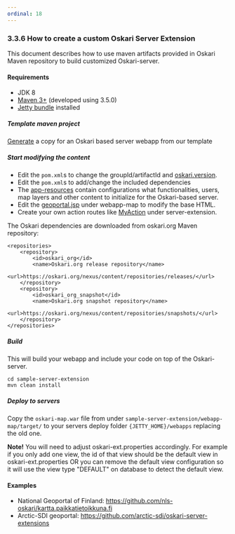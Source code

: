 ```yaml
---
ordinal: 18
---
```


### 3.3.6 How to create a custom Oskari Server Extension

This document describes how to use maven artifacts provided in Oskari Maven repository to build customized Oskari-server.

#### Requirements

* JDK 8
* [Maven 3+](http://maven.apache.org/) (developed using 3.5.0)
* [Jetty bundle](/download) installed

##### Template maven project

[Generate](https://github.com/oskariorg/sample-server-extension/generate) a copy for an Oskari based server webapp from our template

##### Start modifying the content

- Edit the `pom.xml`s to change the groupId/artifactId and [oskari.version](https://github.com/oskariorg/sample-server-extension/blob/1.2.1/pom.xml#L13).
- Edit the `pom.xml`s to add/change the included dependencies
- The [app-resources](https://github.com/oskariorg/sample-server-extension/tree/1.2.1/app-resources) contain configurations what functionalities, users, map layers and other content to initialize for the Oskari-based server.
- Edit the [geoportal.jsp](https://github.com/oskariorg/sample-server-extension/blob/1.2.1/webapp-map/src/main/webapp/WEB-INF/jsp/geoportal.jsp) under webapp-map to modify the base HTML.
- Create your own action routes like [MyAction](https://github.com/oskariorg/sample-server-extension/blob/1.2.1/app-specific-code/src/main/java/org/oskari/example/MyActionHandler.java) under server-extension.

The Oskari dependencies are downloaded from oskari.org Maven repository:

 	<repositories>
        <repository>
            <id>oskari_org</id>
            <name>Oskari.org release repository</name>
            <url>https://oskari.org/nexus/content/repositories/releases/</url>
        </repository>
        <repository>
            <id>oskari_org_snapshot</id>
            <name>Oskari.org snapshot repository</name>
            <url>https://oskari.org/nexus/content/repositories/snapshots/</url>
        </repository>
 	</repositories>

##### Build

This will build your webapp and include your code on top of the Oskari-server.

    cd sample-server-extension
    mvn clean install

##### Deploy to servers

Copy the `oskari-map.war` file from under `sample-server-extension/webapp-map/target/` to your servers deploy folder `{JETTY_HOME}/webapps` replacing the old one.

**Note!** You will need to adjust oskari-ext.properties accordingly. For example if you only add one view, the id of that view should be the default view in oskari-ext.properties OR you can remove the default view configuration so it will use the view type "DEFAULT" on database to detect the default view.

#### Examples

- National Geoportal of Finland: https://github.com/nls-oskari/kartta.paikkatietoikkuna.fi
- Arctic-SDI geoportal: https://github.com/arctic-sdi/oskari-server-extensions